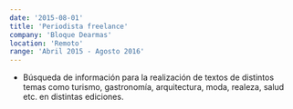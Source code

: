 ```yaml
---
date: '2015-08-01'
title: 'Periodista freelance'
company: 'Bloque Dearmas'
location: 'Remoto'
range: 'Abril 2015 - Agosto 2016'
---
```


- Búsqueda de información para la realización de textos de distintos temas como turismo, gastronomía, arquitectura, moda, realeza, salud etc. en distintas ediciones.